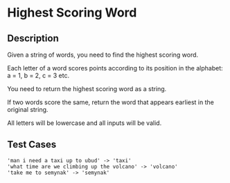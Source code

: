 # Highest Scoring Word

## Description 

Given a string of words, you need to find the highest scoring word.

Each letter of a word scores points according to its position in the alphabet: a = 1, b = 2, c = 3 etc.

You need to return the highest scoring word as a string.

If two words score the same, return the word that appears earliest in the original string.

All letters will be lowercase and all inputs will be valid.

## Test Cases

    'man i need a taxi up to ubud' -> 'taxi'
    'what time are we climbing up the volcano' -> 'volcano'
    'take me to semynak' -> 'semynak'
